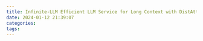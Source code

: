 ```yaml
---
title: Infinite-LLM Efficient LLM Service for Long Context with DistAttention and Distributed KVCache
date: 2024-01-12 21:39:07
categories:
tags:
---
```


[](https://arxiv.org/pdf/2401.02669.pdf)